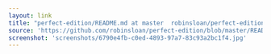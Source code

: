 ```yaml
---
layout: link
title: "perfect-edition/README.md at master  robinsloan/perfect-edition  GitHub"
source: 'https://github.com/robinsloan/perfect-edition/blob/master/README.md'
screenshot: 'screenshots/6790e4fb-c0ed-4893-97a7-83c93a2bc1f4.jpg'
---
```


